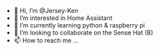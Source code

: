 - 👋 Hi, I’m @Jersey-Ken
- 👀 I’m interested in Home Assistant
- 🌱 I’m currently learning python & raspberry pi
- 💞️ I’m looking to collaborate on the Sense Hat (B)
- 📫 How to reach me ...

<!---
Jersey-Ken/Jersey-Ken is a ✨ special ✨ repository because its `README.md` (this file) appears on your GitHub profile.
You can click the Preview link to take a look at your changes.
--->

